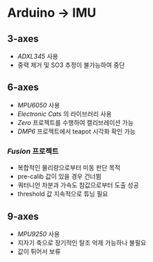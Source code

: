 # Arduino &#8594; IMU

## 3-axes
* _ADXL345_ 사용
* 중력 제거 및 SO3 추정이 불가능하여 중단
## 6-axes
* _MPU6050_ 사용
* _Electronic Cats_ 의 라이브러리 사용
* _Zero_ 프로젝트를 수행하여 캘리브레이션 가능
* _DMP6_ 프로젝트에서 teapot 시각화 확인 가능
### _Fusion_ 프로젝트
* 복합적인 물리량으로부터 미동 판단 목적
* pre-calib 값이 있을 경우 건너뜀
* 쿼터니언 차분과 가속도 참값으로부터 도출 성공
* threshold 값 지속적으로 튜닝 필요
## 9-axes
* _MPU9250_ 사용
* 지자기 축으로 장기적인 탈조 억제 가능하나 불필요
* 값이 튀어서 보류